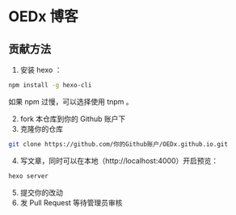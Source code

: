 # OEDx 博客

## 贡献方法

1. 安装 hexo ：

``` sh
npm install -g hexo-cli
```

如果 npm 过慢，可以选择使用 tnpm 。

2. fork 本仓库到你的 Github 账户下
3. 克隆你的仓库

``` sh
git clone https://github.com/你的Github账户/OEDx.github.io.git
```

4. 写文章，同时可以在本地（http://localhost:4000）开启预览：

``` sh
hexo server
```

5. 提交你的改动
6. 发 Pull Request 等待管理员审核